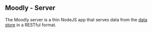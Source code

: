 Moodly - Server
-----------------

The Moodly server is a thin NodeJS app that serves data from the [data store][storage-readme] in a RESTful format.

[==================== LINKS BEGIN HERE ==========================]: #

[storage-readme]: ../types/README.md